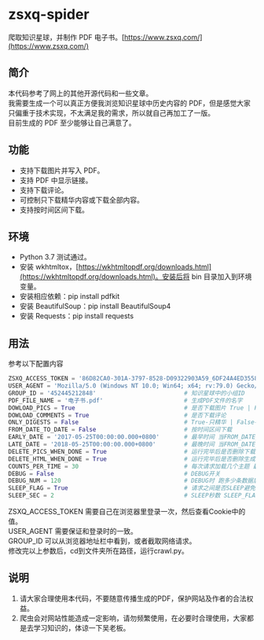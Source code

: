 # zsxq-spider

爬取知识星球，并制作 PDF 电子书。[https://www.zsxq.com/](https://www.zsxq.com/)

## 简介

本代码参考了网上的其他开源代码和一些文章。  
我需要生成一个可以真正方便我浏览知识星球中历史内容的 PDF，但是感觉大家只偏重于技术实现，不太满足我的需求，所以就自己再加工了一版。  
目前生成的 PDF 至少能够让自己满意了。

## 功能

* 支持下载图片并写入 PDF。
* 支持 PDF 中显示链接。
* 支持下载评论。
* 可控制只下载精华内容或下载全部内容。
* 支持按时间区间下载。

## 环境

* Python 3.7 测试通过。
* 安装 wkhtmltox，[https://wkhtmltopdf.org/downloads.html](https://wkhtmltopdf.org/downloads.html)。安装后将 bin 目录加入到环境变量。
* 安装相应依赖：pip install pdfkit
* 安装 BeautifulSoup：pip install BeautifulSoup4
* 安装 Requests：pip install requests

## 用法

参考以下配置内容
```python
ZSXQ_ACCESS_TOKEN = '86D82CA0-301A-3797-8528-D09322903A59_6DF24A4ED3558CD4'    # 登录后Cookie中的Token（必须修改）
USER_AGENT = 'Mozilla/5.0 (Windows NT 10.0; Win64; x64; rv:79.0) Gecko/20100101 Firefox/79.0'    # 登录时使用的User-Agent（必须修改）
GROUP_ID = '452445212848'                         # 知识星球中的小组ID
PDF_FILE_NAME = '电子书.pdf'                       # 生成PDF文件的名字
DOWLOAD_PICS = True                               # 是否下载图片 True | False 下载会导致程序变慢
DOWLOAD_COMMENTS = True                           # 是否下载评论
ONLY_DIGESTS = False                              # True-只精华 | False-全部
FROM_DATE_TO_DATE = False                         # 按时间区间下载
EARLY_DATE = '2017-05-25T00:00:00.000+0800'       # 最早时间 当FROM_DATE_TO_DATE=True时生效 为空表示不限制 形如'2017-05-25T00:00:00.000+0800'
LATE_DATE = '2018-05-25T00:00:00.000+0800'        # 最晚时间 当FROM_DATE_TO_DATE=True时生效 为空表示不限制 形如'2017-05-25T00:00:00.000+0800'
DELETE_PICS_WHEN_DONE = True                      # 运行完毕后是否删除下载的图片
DELETE_HTML_WHEN_DONE = True                      # 运行完毕后是否删除生成的HTML
COUNTS_PER_TIME = 30                              # 每次请求加载几个主题 最大可设置为30
DEBUG = False                                     # DEBUG开关
DEBUG_NUM = 120                                   # DEBUG时 跑多少条数据后停止 需与COUNTS_PER_TIME结合考虑
SLEEP_FLAG = True                                 # 请求之间是否SLEEP避免请求过于频繁
SLEEP_SEC = 2                                     # SLEEP秒数 SLEEP_FLAG=True时生效
```
ZSXQ_ACCESS_TOKEN 需要自己在浏览器里登录一次，然后查看Cookie中的值。  
USER_AGENT 需要保证和登录时的一致。  
GROUP_ID 可以从浏览器地址栏中看到，或者截取网络请求。  
修改完以上参数后，cd到文件夹所在路径，运行crawl.py。  

## 说明

1. 请大家合理使用本代码，不要随意传播生成的PDF，保护网站及作者的合法权益。
2. 爬虫会对网站性能造成一定影响，请勿频繁使用，在必要时合理使用，大家都是去学习知识的，体谅一下吴老板。
